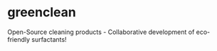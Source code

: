 # greenclean
Open-Source cleaning products - Collaborative development of eco-friendly surfactants!
